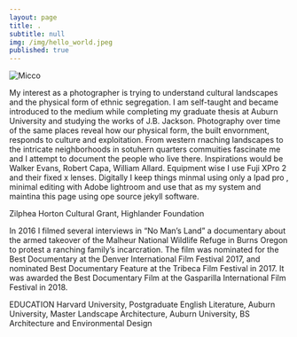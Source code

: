 ```yaml
---
layout: page
title: .
subtitle: null
img: /img/hello_world.jpeg
published: true
---
```


<img src="https://jonbcarroll.s3.us-east-2.amazonaws.com/witness.jpg" alt="Micco">

<br  />
<p>
<p> My interest as a photographer is trying to understand cultural landscapes and the physical form of ethnic segregation. I am self-taught and became introduced to the medium while completing my graduate thesis at Auburn University and studying the works of J.B. Jackson. Photography over time of the same places reveal how our physical form, the built envornment, responds to culture and exploitation.
   From western rnaching landscapes to the intricate neighborhoods in sotuhern quarters commuities fascinate me and I attempt to document the people who live there.
   Inspirations would be Walker Evans, Robert Capa, William Allard. 
   Equipment wise I use Fuji XPro 2 and their fixed x lenses. Digitally I keep things minmal using only a Ipad pro , minimal editing with Adobe lightroom and use that as my system and maintina this page using ope source jekyll software.
   
<p>
Zilphea Horton Cultural Grant, Highlander Foundation
<p>
In 2016 I filmed several interviews in  “No Man’s Land” a documentary about the armed takeover of the Malheur National Wildlife Refuge in Burns Oregon to protest a ranching family’s incarcration. The film was nominated for the Best Documentary at the Denver International Film Festival 2017, and nominated Best Documentary Feature at the Tribeca Film Festival in 2017. It was awarded the Best Documentary Film at the Gasparilla International Film Festival in 2018.

EDUCATION 
Harvard University, Postgraduate English Literature, Auburn University, Master Landscape Architecture, Auburn University, BS Architecture and Environmental Design
